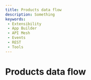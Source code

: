 ```yaml
---
title: Products data flow
description: Something
keywords:
 - Extensibility
 - App Builder
 - API Mesh
 - Events
 - REST
 - Tools
---
```


# Products data flow

